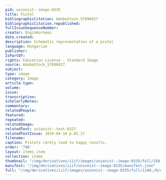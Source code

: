 ```yaml
---
pid: unionist--image-0335
title: Pistol
bibliographicCitation: AdobeStock_57896827
bibliographicCitation.republished: 
fullIssueSequenceNumber: 
creator: EnginKorkmaz
date.created: 
description: Schematic representation of a pistol
language: Hungarian
publisher: 
IsPartOf: 
rights: Education License - Standard Image
source: AdobeStock_57896827
subject: 
type: image
category: Image
article.type: 
volume: 
issue: 
transcription: 
scholarlyNotes: 
commentary: 
relatedPeople: 
featured: 
repeated: 
relatedImage: 
relatedText: unionist--text-0327
relatedTextIssue: 1834-04-10 p.03.27
filename: 
caption: Pistols rarely lead to happy results.
order: '746'
layout: items_item
collection: items
thumbnail: "/img/derivatives/iiif/images/unionist--image-0335/full/250,/0/default.jpg"
manifest: "/img/derivatives/iiif/unionist--image-0335/manifest.json"
full: "/img/derivatives/iiif/images/unionist--image-0335/full/1140,/0/default.jpg"
---
```

